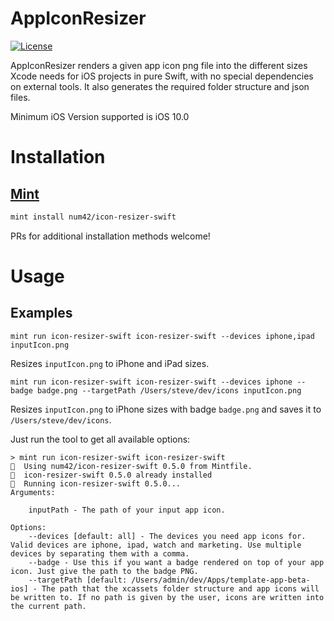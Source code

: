 # AppIconResizer
[![License](https://img.shields.io/badge/License-Apache%202.0-blue.svg)](https://opensource.org/licenses/Apache-2.0)

AppIconResizer renders a given app icon png file into the different sizes Xcode needs for iOS projects in pure Swift, with no special dependencies on external tools. It also generates the required folder structure and json files.

Minimum iOS Version supported is iOS 10.0

# Installation

## [Mint](https://github.com/yonaskolb/mint)

```sh
mint install num42/icon-resizer-swift
```

PRs for additional installation methods welcome!

# Usage
## Examples
```shell
mint run icon-resizer-swift icon-resizer-swift --devices iphone,ipad inputIcon.png
```

Resizes `inputIcon.png` to iPhone and iPad sizes.

```shell
mint run icon-resizer-swift icon-resizer-swift --devices iphone --badge badge.png --targetPath /Users/steve/dev/icons inputIcon.png
```

Resizes `inputIcon.png` to iPhone sizes with badge `badge.png` and saves it to `/Users/steve/dev/icons`.


Just run the tool to get all available options:

```shell
> mint run icon-resizer-swift icon-resizer-swift
🌱  Using num42/icon-resizer-swift 0.5.0 from Mintfile.
🌱  icon-resizer-swift 0.5.0 already installed
🌱  Running icon-resizer-swift 0.5.0...
Arguments:

    inputPath - The path of your input app icon.

Options:
    --devices [default: all] - The devices you need app icons for. Valid devices are iphone, ipad, watch and marketing. Use multiple devices by separating them with a comma.
    --badge - Use this if you want a badge rendered on top of your app icon. Just give the path to the badge PNG.
    --targetPath [default: /Users/admin/dev/Apps/template-app-beta-ios] - The path that the xcassets folder structure and app icons will be written to. If no path is given by the user, icons are written into the current path.
```
